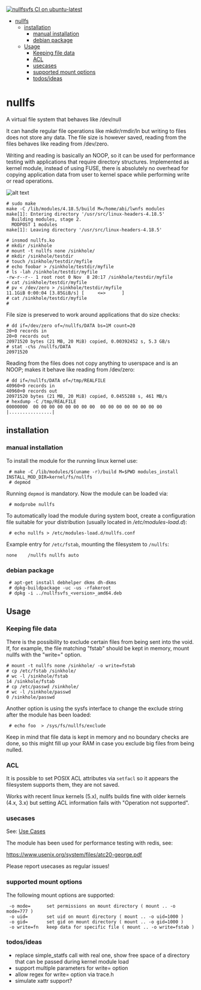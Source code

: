 [![nullfsvfs CI on ubuntu-latest](https://github.com/abbbi/nullfsvfs/actions/workflows/ci-ubuntu-latest.yml/badge.svg?branch=master)](https://github.com/abbbi/nullfsvfs/actions/workflows/ci-ubuntu-latest.yml)

<!-- START doctoc generated TOC please keep comment here to allow auto update -->
<!-- DON'T EDIT THIS SECTION, INSTEAD RE-RUN doctoc TO UPDATE -->

- [nullfs](#nullfs)
  - [installation](#installation)
    - [manual installation](#manual-installation)
    - [debian package](#debian-package)
  - [Usage](#usage)
    - [Keeping file data](#keeping-file-data)
    - [ACL](#acl)
    - [usecases](#usecases)
    - [supported mount options](#supported-mount-options)
    - [todos/ideas](#todosideas)

<!-- END doctoc generated TOC please keep comment here to allow auto update -->

# nullfs
A virtual file system that behaves like /dev/null

It can handle regular file operations like mkdir/rmdir/ln but writing to files
does not store any data. The file size is however saved, reading from the
files behaves like reading from /dev/zero.

Writing and reading is basically an NOOP, so it can be used for performance
testing with applications that require directory structures.  Implemented as
kernel module, instead of using FUSE, there is absolutely no overhead for
copying application data from user to kernel space while performing write or
read operations.

![alt text](https://github.com/abbbi/nullfsvfs/raw/master/nullfs.jpg)

```
# sudo make
make -C /lib/modules/4.18.5/build M=/home/abi/lwnfs modules
make[1]: Entering directory '/usr/src/linux-headers-4.18.5'
  Building modules, stage 2.
  MODPOST 1 modules
make[1]: Leaving directory '/usr/src/linux-headers-4.18.5'

# insmod nullfs.ko 
# mkdir /sinkhole
# mount -t nullfs none /sinkhole/
# mkdir /sinkhole/testdir
# touch /sinkhole/testdir/myfile
# echo foobar > /sinkhole/testdir/myfile
# ls -lah /sinkhole/testdir/myfile
-rw-r--r-- 1 root root 0 Nov  8 20:17 /sinkhole/testdir/myfile
# cat /sinkhole/testdir/myfile
# pv < /dev/zero > /sinkhole/testdir/myfile
11.1GiB 0:00:04 [3.85GiB/s] [     <=>      ] 
# cat /sinkhole/testdir/myfile
# 
```

File size is preserved to work around applications that do size checks:

```
# dd if=/dev/zero of=/nullfs/DATA bs=1M count=20
20+0 records in
20+0 records out
20971520 bytes (21 MB, 20 MiB) copied, 0.00392452 s, 5.3 GB/s
# stat -c%s /nullfs/DATA
20971520
```

Reading from the files does not copy anything to userspace and is an NOOP;
makes it behave like reading from /dev/zero:

```
# dd if=/nullfs/DATA of=/tmp/REALFILE
40960+0 records in
40960+0 records out
20971520 bytes (21 MB, 20 MiB) copied, 0.0455288 s, 461 MB/s
# hexdump -C /tmp/REALFILE
00000000  00 00 00 00 00 00 00 00  00 00 00 00 00 00 00 00  |................|
```


## installation

### manual installation

To install the module for the running linux kernel use:

```
 # make -C /lib/modules/$(uname -r)/build M=$PWD modules_install INSTALL_MOD_DIR=kernel/fs/nullfs
 # depmod
```

Running `depmod` is mandatory. Now the module can be loaded via:

```
 # modprobe nullfs
``` 

To automatically load the module during system boot, create a configuration
file suitable for your distribution (usually located in */etc/modules-load.d*):

```
 # echo nullfs > /etc/modules-load.d/nullfs.conf
```

Example entry for `/etc/fstab`, mounting the filesystem to `/nullfs`:


```
none    /nullfs nullfs auto
```

### debian package

```
 # apt-get install debhelper dkms dh-dkms
 # dpkg-buildpackage -uc -us -rfakeroot
 # dpkg -i ../nullfsvfs_<version>_amd64.deb
```

## Usage
### Keeping file data

There is the possibility to exclude certain files from being sent into the
void.  If, for example, the file matching "fstab" should be kept in memory,
mount nullfs with the "write=" option.

```
# mount -t nullfs none /sinkhole/ -o write=fstab
# cp /etc/fstab /sinkhole/
# wc -l /sinkhole/fstab 
14 /sinkhole/fstab
# cp /etc/passwd /sinkhole/
# wc -l /sinkhole/passwd 
0 /sinkhole/passwd
```

Another option is using the sysfs interface to change the exclude string
after the module has been loaded:

```
 # echo foo  > /sys/fs/nullfs/exclude
```

Keep in mind that file data is kept in memory and no boundary checks are done,
so this might fill up your RAM in case you exclude big files from being
nulled.

### ACL

It is possible to set POSIX ACL attributes via `setfacl` so it appears the
filesystem supports them, they are not saved.

Works with recent linux kernels (5.x), nullfs builds fine with older kernels
(4.x, 3.x) but setting ACL information fails with "Operation not supported".

### usecases

See: [Use Cases ](https://github.com/abbbi/nullfsvfs/labels/Usecase)

The module has been used for performance testing with redis, see:

 https://www.usenix.org/system/files/atc20-george.pdf

Please report usecases as regular issues!

### supported mount options

The following mount options are supported:
```
 -o mode=      set permissions on mount directory ( mount .. -o mode=777 )
 -o uid=       set uid on mount directory ( mount .. -o uid=1000 )
 -o gid=       set gid on mount directory ( mount .. -o gid=1000 )
 -o write=fn   keep data for specific file ( mount .. -o write=fstab )
```

### todos/ideas

* replace simple_statfs call with real one, show free space of a directory that
  can be passed during kernel module load
* support multiple parameters for write= option
* allow regex for write= option via trace.h
* simulate xattr support?
